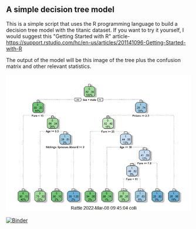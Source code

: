 ## A simple decision tree model

This is a simple script that uses the R programming language to build a decision tree model with the titanic dataset. If you want to try it yourself, I would suggest this "Getting Started with R" article- https://support.rstudio.com/hc/en-us/articles/201141096-Getting-Started-with-R

The output of the model will be this image of the tree plus the confusion matrix and other relevant statistics.

<img src="images/decision_tree.png">


[![Binder](https://mybinder.org/badge_logo.svg)](https://mybinder.org/v2/gh/azbones/r-decision-tree/TitanicNotebook.ipynb?urlpath=nteract/tree)
